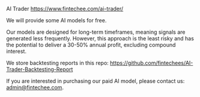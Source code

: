 AI Trader
https://www.fintechee.com/ai-trader/


We will provide some AI models for free.


Our models are designed for long-term timeframes, meaning signals are generated less frequently. However, this approach is the least risky and has the potential to deliver a 30-50% annual profit, excluding compound interest.


We store backtesting reports in this repo: https://github.com/fintechees/AI-Trader-Backtesting-Report


If you are interested in purchasing our paid AI model, please contact us: admin@fintechee.com.

